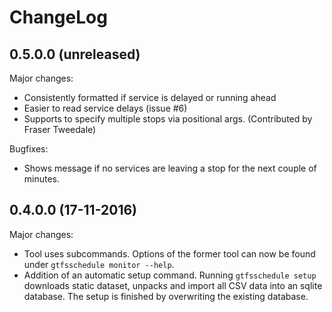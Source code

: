 # ChangeLog

## 0.5.0.0 (unreleased)

Major changes:

* Consistently formatted if service is delayed or running ahead
* Easier to read service delays (issue #6)
* Supports to specify multiple stops via positional args. (Contributed
  by Fraser Tweedale)

Bugfixes:

* Shows message if no services are leaving a stop for the next couple of
  minutes.

## 0.4.0.0 (17-11-2016)

Major changes:

* Tool uses subcommands. Options of the former tool can now be found under
  `gtfsschedule monitor --help`.
* Addition of an automatic setup command. Running `gtfsschedule setup` downloads
  static dataset, unpacks and import all CSV data into an sqlite database. The
  setup is finished by overwriting the existing database.
